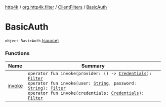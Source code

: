 [http4k](../../../index.md) / [org.http4k.filter](../../index.md) / [ClientFilters](../index.md) / [BasicAuth](./index.md)

# BasicAuth

`object BasicAuth` [(source)](https://github.com/http4k/http4k/blob/master/http4k-core/src/main/kotlin/org/http4k/filter/ClientFilters.kt#L71)

### Functions

| Name | Summary |
|---|---|
| [invoke](invoke.md) | `operator fun invoke(provider: () -> `[`Credentials`](../../../org.http4k.core/-credentials/index.md)`): `[`Filter`](../../../org.http4k.core/-filter/index.md)<br>`operator fun invoke(user: `[`String`](https://kotlinlang.org/api/latest/jvm/stdlib/kotlin/-string/index.html)`, password: `[`String`](https://kotlinlang.org/api/latest/jvm/stdlib/kotlin/-string/index.html)`): `[`Filter`](../../../org.http4k.core/-filter/index.md)<br>`operator fun invoke(credentials: `[`Credentials`](../../../org.http4k.core/-credentials/index.md)`): `[`Filter`](../../../org.http4k.core/-filter/index.md) |
